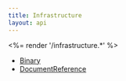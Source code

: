 ```yaml
---
title: Infrastructure
layout: api
---
```


<%= render '/infrastructure.*' %>
* [Binary](../infrastructure/binary)
* [DocumentReference](../infrastructure/document-reference)